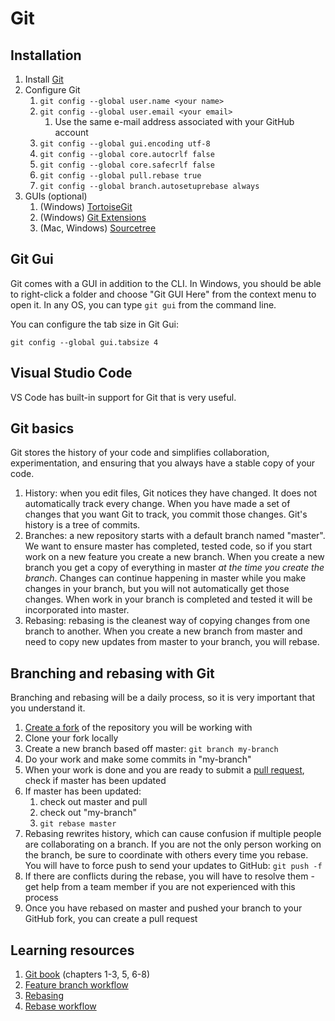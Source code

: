# Git

## Installation

1. Install [Git](https://git-scm.com/)
1. Configure Git
    1. `git config --global user.name <your name>`
	1. `git config --global user.email <your email>`
	    1. Use the same e-mail address associated with your GitHub account
	1. `git config --global gui.encoding utf-8`
	1. `git config --global core.autocrlf false`
	1. `git config --global core.safecrlf false`
	1. `git config --global pull.rebase true`
	1. `git config --global branch.autosetuprebase always`
1. GUIs (optional)
    1. (Windows) [TortoiseGit](https://tortoisegit.org/)
	1. (Windows) [Git Extensions](https://gitextensions.github.io/)
	1. (Mac, Windows) [Sourcetree](https://www.sourcetreeapp.com/)

## Git Gui

Git comes with a GUI in addition to the CLI. In Windows, you should be able to right-click a folder and choose "Git GUI Here" from the context menu to open it. In any OS, you can type `git gui` from the command line.

You can configure the tab size in Git Gui:

```shell
git config --global gui.tabsize 4
```

## Visual Studio Code

VS Code has built-in support for Git that is very useful.

## Git basics

Git stores the history of your code and simplifies collaboration, experimentation, and ensuring that you always have a stable copy of your code.

1. History: when you edit files, Git notices they have changed. It does not automatically track every change. When you have made a set of changes that you want Git to track, you commit those changes. Git's history is a tree of commits.
1. Branches: a new repository starts with a default branch named "master". We want to ensure master has completed, tested code, so if you start work on a new feature you create a new branch. When you create a new branch you get a copy of everything in master _at the time you create the branch_. Changes can continue happening in master while you make changes in your branch, but you will not automatically get those changes. When work in your branch is completed and tested it will be incorporated into master.
1. Rebasing: rebasing is the cleanest way of copying changes from one branch to another. When you create a new branch from master and need to copy new updates from master to your branch, you will rebase.

## Branching and rebasing with Git

Branching and rebasing will be a daily process, so it is very important that you understand it.

1. [Create a fork](https://guides.github.com/activities/forking/) of the repository you will be working with
1. Clone your fork locally
1. Create a new branch based off master: `git branch my-branch`
1. Do your work and make some commits in "my-branch"
1. When your work is done and you are ready to submit a [pull request](https://help.github.com/articles/about-pull-requests/), check if master has been updated
1. If master has been updated:
    1. check out master and pull
    1. check out "my-branch"
    1. `git rebase master`
1. Rebasing rewrites history, which can cause confusion if multiple people are collaborating on a branch. If you are not the only person working on the branch, be sure to coordinate with others every time you rebase. You will have to force push to send your updates to GitHub: `git push -f`
1. If there are conflicts during the rebase, you will have to resolve them - get help from a team member if you are not experienced with this process
1. Once you have rebased on master and pushed your branch to your GitHub fork, you can create a pull request

## Learning resources

1. [Git book](https://git-scm.com/book/en/v2) (chapters 1-3, 5, 6-8)
1. [Feature branch workflow](https://www.atlassian.com/git/tutorials/comparing-workflows/feature-branch-workflow)
1. [Rebasing](https://www.atlassian.com/git/tutorials/merging-vs-rebasing)
1. [Rebase workflow](http://kensheedlo.com/essays/why-you-should-use-a-rebase-workflow/)
